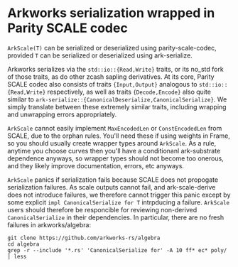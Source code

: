# Arkworks serialization wrapped in Parity SCALE codec

`ArkScale(T)` can be serialized or deserialized using parity-scale-codec,
provided `T` can be serialized or deserialized using ark-serialize.

Arkworks serializes via the `std::io::{Read,Write}` traits, or its
no_std fork of those traits, as do other zcash sapling derivatives.
At its core, Parity SCALE codec also consists of traits `{Input,Output}`
analogous to `std::io::{Read,Write}` respectively, as well as traits
`{Decode,Encode}` also quite similar to
 `ark-serialize::{CanonicalDeserialize,CanonicalSerialize}`.
We simply translate between these extremely similar traits, including
wrapping and unwrapping errors appropriately.

`ArkScale` cannot easily implement `MaxEncodedLen` or `ConstEncodedLen`
from SCALE, due to the orphan rules.  You'll need these if using weights
in Frame, so you should usually create wrapper types around `ArkScale`.
As a rule, anytime you choose curves then you'll have a conditionanl
ark-substrate dependence anyways, so wrapper types should not become
too onerous, and they likely improve documentation, errors, etc anyways.

`ArkScale` panics if serialization fails because SCALE does not propogate
serialization failures.  As scale outputs cannot fail, and ark-scale-derive
does not introduce failures, we therefore cannot trigger this panic except
by some explicit `impl CanonicalSerialize for T` intrpducing a failure.
`ArkScale` users should therefore be responcible for reviewing non-derived
`CanonicalSerialize` in their dependencies.  In particular, there are no
fresh failures in arkworks/algebra:
```
git clone https://github.com/arkworks-rs/algebra
cd algebra
grep -r --include '*.rs' 'CanonicalSerialize for' -A 10 ff* ec* poly/ | less
```

